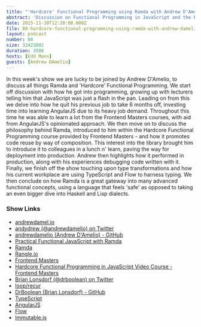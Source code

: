 ```yaml
---
title: "'Hardcore' Functional Programming using Ramda with Andrew D'Amelio"
abstract: 'Discussion on Functional Programming in JavaScript and the Ramda library'
date: 2015-11-30T12:20:00.000Z
file: 80-hardcore-functional-programming-using-ramda-with-andrew-damelio.mp3
layout: podcast
number: 80
size: 32423092
duration: 3508
hosts: [Edd Mann]
guests: [Andrew DAmelio]
---
```


In this week's show we are lucky to be joined by Andrew D'Amelio, to discuss all things Ramda and 'Hardcore' Functional Programming.
We start off discussion with how he got into programming, growing up with lecturers telling him that JavaScript was just a flash in the pan.
Leading on from this we delve into how he quit his previous job to take 6 months off, investing time into learning AngularJS due to its heavy job demand.
Throughout this time he was able to learn a lot from the Frontend Masters courses, with aid from AngularJS's opinionated approach.
We then move on to discuss the philosophy behind Ramda, introduced to him within the Hardcore Functional Programming course provided by Frontend Masters - and how it promotes code reuse by way of composition.
This interest into the library brought him to introduce it to colleagues in a lunch n' learn, paving the way for deployment into production.
Andrew then highlights how it performed in production, along with his experiences debugging code written with it.
Finally, we finish off the show touching upon type transformations and how his current workplace are using TypeScript and Flow to harness typing.
We then conclude on how Ramda is a great gateway into many advanced functional concepts, using a language that feels 'safe' as opposed to taking an even bigger dive into Haskell and Lisp dialects.

### Show Links

- [andrewdamel.io](http://andrewdamel.io/)
- [andydrew (@andrewdamelio) on Twitter](https://twitter.com/andrewdamelio)
- [andrewdamelio (Andrew D'Amelio) - GitHub](https://github.com/andrewdamelio)
- [Practical Functional JavaScript with Ramda](http://developer.telerik.com/featured/practical-functional-javascript-ramda/)
- [Ramda](http://ramdajs.com/)
- [Rangle.io](http://rangle.io/)
- [Frontend Masters](https://frontendmasters.com/)
- [Hardcore Functional Programming in JavaScript Video Course - Frontend Masters](https://frontendmasters.com/courses/functional-javascript/)
- [Brian Lonsdorf (@drboolean) on Twitter](https://twitter.com/drboolean)
- [loop/recur](http://looprecur.com/)
- [DrBoolean (Brian Lonsdorf) - GitHub](https://github.com/DrBoolean)
- [TypeScript](http://www.typescriptlang.org/)
- [AngularJS](https://angularjs.org/)
- [Flow](http://flowtype.org/)
- [Immutable.js](https://facebook.github.io/immutable-js/)
